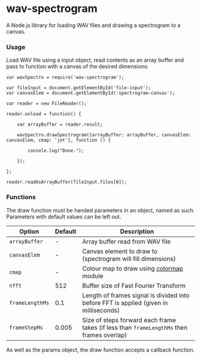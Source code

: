 # wav-spectrogram
A Node.js library for loading WAV files and drawing a spectrogram to a canvas.

### Usage ###

Load WAV file using a input object, read contents as an array buffer and pass to function with a canvas of the desired dimensions:
```
var wavSpectro = require('wav-spectrogram');

var fileInput = document.getElementById('file-input');
var canvasElem = document.getElementById('spectrogram-canvas');

var reader = new FileReader();

reader.onload = function() {

    var arrayBuffer = reader.result;

    wavSpectro.drawSpectrogram({arrayBuffer: arrayBuffer, canvasElem: canvasElem, cmap: 'jet'}, function () {
    
        console.log("Done.");
    
    });

};

reader.readAsArrayBuffer(fileInput.files[0]);
```

### Functions ###

The draw function must be handed parameters in an object, named as such. Parameters with default values can be left out.

Option         | Default     | Description
---------------|-------------|------------
`arrayBuffer`  | -           | Array buffer read from WAV file
`canvasElem`   | -           | Canvas element to draw to (spectrogram will fill dimensions)
`cmap`         | -           | Colour map to draw using [colormap](https://www.npmjs.com/package/colormap) module
`nfft`         | 512         | Buffer size of Fast Fourier Transform
`frameLengthMs`| 0.1         | Length of frames signal is divided into before FFT is applied (given in milliseconds)
`frameStepMs`  | 0.005       | Size of steps forward each frame takes (if less than `frameLengthMs` then frames overlap)

As well as the params object, the draw function accepts a callback function.
